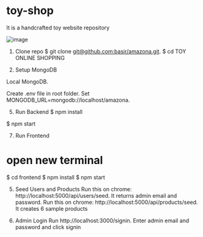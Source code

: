 # toy-shop
It is a  handcrafted toy website repository

![image](https://github.com/yashmonk123/toy-shop/assets/110120859/18634c81-4fc2-488b-88d3-3041620a20fe)

1. Clone repo
$ git clone [git@github.com:basir/amazona.git](https://github.com/yashmonk123/toy-shop.git).
$ cd TOY ONLINE SHOPPING

3. Setup MongoDB
   
Local MongoDB.

Create .env file in root folder.
Set MONGODB_URL=mongodb://localhost/amazona.

5. Run Backend
$ npm install

$ npm start

7. Run Frontend
# open new terminal
$ cd frontend
$ npm install
$ npm start

5. Seed Users and Products
Run this on chrome: http://localhost:5000/api/users/seed.
It returns admin email and password.
Run this on chrome: http://localhost:5000/api/products/seed.
It creates 6 sample products

7. Admin Login
Run http://localhost:3000/signin.
Enter admin email and password and click signin

